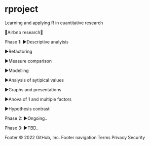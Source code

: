 # rproject
Learning and applying R in cuantitative research 

🔎Airbnb research🔎

Phase 1:
▶️Descriptive analyisis

▶️Refactoring

▶️Measure comparison

▶️Modelling

▶️Analysis of aytipical values

▶️Graphs and presentations

▶️Anova of 1 and multiple factors

▶️Hypothesis contrast

Phase 2:
▶️Ongoing..

Phase 3:
▶️TBD..


Footer
© 2022 GitHub, Inc.
Footer navigation
Terms
Privacy
Security
